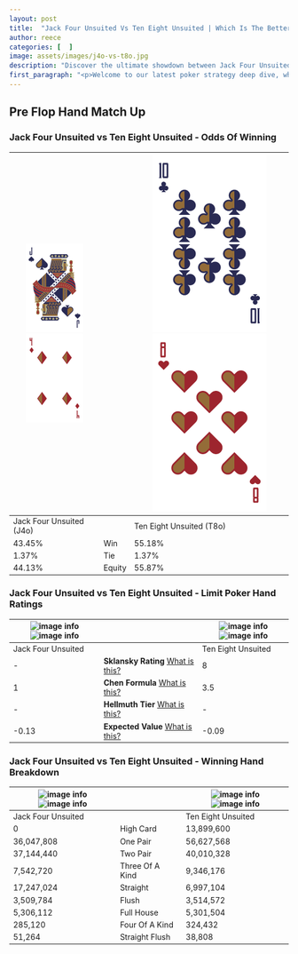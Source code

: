 ```yaml
---
layout: post
title:  "Jack Four Unsuited Vs Ten Eight Unsuited | Which Is The Better Hand In Poker? A Complete Guide"
author: reece
categories: [  ]
image: assets/images/j4o-vs-t8o.jpg
description: "Discover the ultimate showdown between Jack Four Unsuited and Ten Eight Unsuited in poker! Uncover the odds, strategies, and scenarios where one hand triumphs over the other. Get ready to up your poker game with this thrilling analysis."
first_paragraph: "<p>Welcome to our latest poker strategy deep dive, where we're pitting two distinct hands against each other in a high-stakes showdown: Jack Four Unsuited vs Ten Eight Unsuited.</p><p>In the dynamic world of poker, every decision counts, and knowing which hand holds the upper hand is key to your success at the table.</p><p>In this article, we'll dissect these two hands, explore the scenarios where one dominates the other, and equip you with the knowledge to make strategic choices that can tip the odds in your favor.</p><p>Get ready to unravel the intriguing dynamics of these poker hands and elevate your game to new heights.</p>"
---
```




[comment]: # (sp0)

## Pre Flop Hand Match Up

<div class="table hand-ratings" markdown="1"> 



### Jack Four Unsuited vs Ten Eight Unsuited - Odds Of Winning


    
| ![image info](assets/images/hand1/J.png) ![image info](assets/images/hand1/4o.png) |  | ![image info](assets/images/hand2/T.png) ![image info](assets/images/hand2/8o.png) |
| -------- | -------- | -------- |
| Jack Four Unsuited (J4o) |  | Ten Eight Unsuited (T8o) |
| 43.45% | Win | 55.18% |
| 1.37% | Tie | 1.37% |
| 44.13% | Equity | 55.87% |




[comment]: # (sp1)



### Jack Four Unsuited vs Ten Eight Unsuited - Limit Poker Hand Ratings


    
| ![image info](https://www.riverpairs.com/assets/images/hand1/J.png) ![image info](https://www.riverpairs.com/assets/images/hand1/4o.png) |  | ![image info](https://www.riverpairs.com/assets/images/hand2/T.png) ![image info](https://www.riverpairs.com/assets/images/hand2/8o.png) |
| -------- | -------- | -------- |
| Jack Four Unsuited |  | Ten Eight Unsuited |
| - | **Sklansky Rating** [What is this?](/sklansky-rating-explained) | 8 |
| 1 | **Chen Formula** [What is this?](/chen-formula-explained) | 3.5 |
| - | **Hellmuth Tier** [What is this?](/Hellmuth-tier-explained) | - |
| -0.13 | **Expected Value** [What is this?](/expected-value-explained) | -0.09 |




[comment]: # (sp2)



### Jack Four Unsuited vs Ten Eight Unsuited - Winning Hand Breakdown


    
| ![image info](https://www.riverpairs.com/assets/images/hand1/J.png) ![image info](https://www.riverpairs.com/assets/images/hand1/4o.png) |  | ![image info](https://www.riverpairs.com/assets/images/hand2/T.png) ![image info](https://www.riverpairs.com/assets/images/hand2/8o.png) |
| -------- | -------- | -------- |
| Jack Four Unsuited |  | Ten Eight Unsuited |
| 0 | High Card | 13,899,600 |
| 36,047,808 | One Pair | 56,627,568 |
| 37,144,440 | Two Pair | 40,010,328 |
| 7,542,720 | Three Of A Kind | 9,346,176 |
| 17,247,024 | Straight | 6,997,104 |
| 3,509,784 | Flush | 3,514,572 |
| 5,306,112 | Full House | 5,301,504 |
| 285,120 | Four Of A Kind | 324,432 |
| 51,264 | Straight Flush | 38,808 |




[comment]: # (sp3)



</div>

[comment]: # (sp4)



[comment]: # (sp5)

